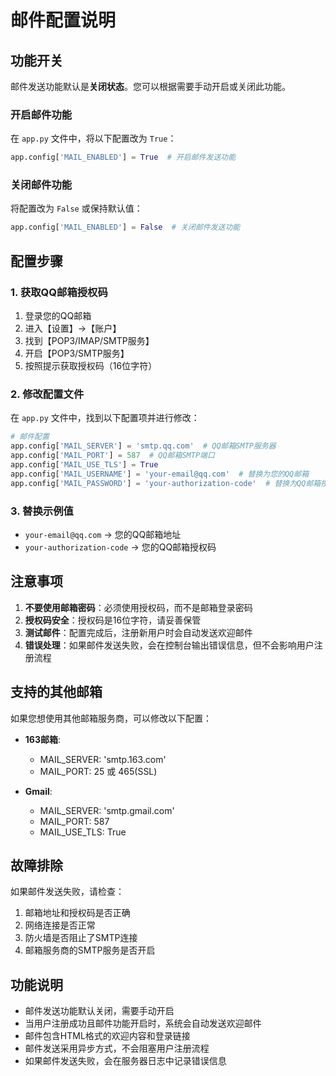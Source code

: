 # 邮件配置说明

## 功能开关

邮件发送功能默认是**关闭状态**。您可以根据需要手动开启或关闭此功能。

### 开启邮件功能

在 `app.py` 文件中，将以下配置改为 `True`：

```python
app.config['MAIL_ENABLED'] = True  # 开启邮件发送功能
```

### 关闭邮件功能

将配置改为 `False` 或保持默认值：

```python
app.config['MAIL_ENABLED'] = False  # 关闭邮件发送功能
```

## 配置步骤

### 1. 获取QQ邮箱授权码

1. 登录您的QQ邮箱
2. 进入【设置】→【账户】
3. 找到【POP3/IMAP/SMTP服务】
4. 开启【POP3/SMTP服务】
5. 按照提示获取授权码（16位字符）

### 2. 修改配置文件

在 `app.py` 文件中，找到以下配置项并进行修改：

```python
# 邮件配置
app.config['MAIL_SERVER'] = 'smtp.qq.com'  # QQ邮箱SMTP服务器
app.config['MAIL_PORT'] = 587  # QQ邮箱SMTP端口
app.config['MAIL_USE_TLS'] = True
app.config['MAIL_USERNAME'] = 'your-email@qq.com'  # 替换为您的QQ邮箱
app.config['MAIL_PASSWORD'] = 'your-authorization-code'  # 替换为QQ邮箱授权码
```

### 3. 替换示例值

- `your-email@qq.com` → 您的QQ邮箱地址
- `your-authorization-code` → 您的QQ邮箱授权码

## 注意事项

1. **不要使用邮箱密码**：必须使用授权码，而不是邮箱登录密码
2. **授权码安全**：授权码是16位字符，请妥善保管
3. **测试邮件**：配置完成后，注册新用户时会自动发送欢迎邮件
4. **错误处理**：如果邮件发送失败，会在控制台输出错误信息，但不会影响用户注册流程

## 支持的其他邮箱

如果您想使用其他邮箱服务商，可以修改以下配置：

- **163邮箱**: 
  - MAIL_SERVER: 'smtp.163.com'
  - MAIL_PORT: 25 或 465(SSL)
  
- **Gmail**: 
  - MAIL_SERVER: 'smtp.gmail.com'
  - MAIL_PORT: 587
  - MAIL_USE_TLS: True

## 故障排除

如果邮件发送失败，请检查：

1. 邮箱地址和授权码是否正确
2. 网络连接是否正常
3. 防火墙是否阻止了SMTP连接
4. 邮箱服务商的SMTP服务是否开启

## 功能说明

- 邮件发送功能默认关闭，需要手动开启
- 当用户注册成功且邮件功能开启时，系统会自动发送欢迎邮件
- 邮件包含HTML格式的欢迎内容和登录链接
- 邮件发送采用异步方式，不会阻塞用户注册流程
- 如果邮件发送失败，会在服务器日志中记录错误信息